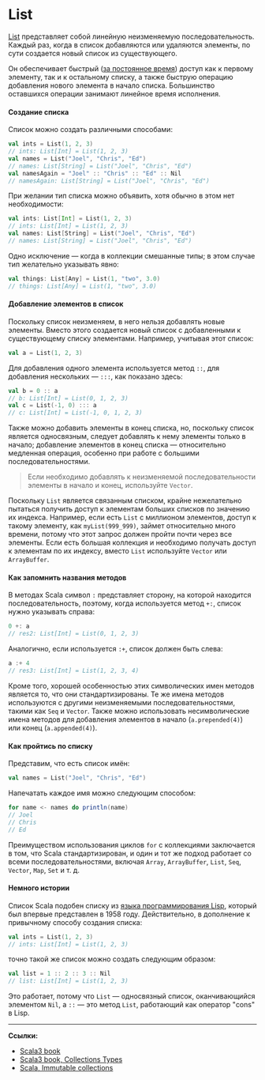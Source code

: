 # List

[List](https://scala-lang.org/api/3.x/scala/collection/immutable/List.html)
представляет собой линейную неизменяемую последовательность.
Каждый раз, когда в список добавляются или удаляются элементы, по сути создается новый список из существующего.

Он обеспечивает быстрый 
([за постоянное время](https://ru.wikipedia.org/wiki/%D0%92%D1%80%D0%B5%D0%BC%D0%B5%D0%BD%D0%BD%D0%B0%D1%8F_%D1%81%D0%BB%D0%BE%D0%B6%D0%BD%D0%BE%D1%81%D1%82%D1%8C_%D0%B0%D0%BB%D0%B3%D0%BE%D1%80%D0%B8%D1%82%D0%BC%D0%B0)) 
доступ как к первому элементу, так и к остальному списку, 
а также быструю операцию добавления нового элемента в начало списка. 
Большинство оставшихся операции занимают линейное время исполнения.

#### Создание списка

Список можно создать различными способами:

```scala
val ints = List(1, 2, 3)
// ints: List[Int] = List(1, 2, 3)
val names = List("Joel", "Chris", "Ed")
// names: List[String] = List("Joel", "Chris", "Ed")
val namesAgain = "Joel" :: "Chris" :: "Ed" :: Nil
// namesAgain: List[String] = List("Joel", "Chris", "Ed")
```

При желании тип списка можно объявить, хотя обычно в этом нет необходимости:

```scala
val ints: List[Int] = List(1, 2, 3)
// ints: List[Int] = List(1, 2, 3)
val names: List[String] = List("Joel", "Chris", "Ed")
// names: List[String] = List("Joel", "Chris", "Ed")
```

Одно исключение — когда в коллекции смешанные типы; в этом случае тип желательно указывать явно:

```scala
val things: List[Any] = List(1, "two", 3.0)
// things: List[Any] = List(1, "two", 3.0)
```

#### Добавление элементов в список

Поскольку список неизменяем, в него нельзя добавлять новые элементы.
Вместо этого создается новый список с добавленными к существующему списку элементами.
Например, учитывая этот список:

```scala
val a = List(1, 2, 3)
```

Для добавления одного элемента используется метод `::`, для добавления нескольких — `:::`, как показано здесь:

```scala
val b = 0 :: a
// b: List[Int] = List(0, 1, 2, 3)
val c = List(-1, 0) ::: a
// c: List[Int] = List(-1, 0, 1, 2, 3)
```

Также можно добавить элементы в конец списка, но, поскольку список является односвязным,
следует добавлять к нему элементы только в начало;
добавление элементов в конец списка —
относительно медленная операция, особенно при работе с большими последовательностями.

> Если необходимо добавлять к неизменяемой последовательности элементы в начало и конец, используйте `Vector`.

Поскольку `List` является связанным списком,
крайне нежелательно пытаться получить доступ к элементам больших списков по значению их индекса.
Например, если есть `List` с миллионом элементов, доступ к такому элементу, как `myList(999_999)`,
займет относительно много времени, потому что этот запрос должен пройти почти через все элементы.
Если есть большая коллекция и необходимо получать доступ к элементам по их индексу,
вместо `List` используйте `Vector` или `ArrayBuffer`.

#### Как запомнить названия методов

В методах Scala символ `:` представляет сторону, на которой находится последовательность,
поэтому, когда используется метод `+:`, список нужно указывать справа:

```scala
0 +: a
// res2: List[Int] = List(0, 1, 2, 3)
```

Аналогично, если используется `:+`, список должен быть слева:

```scala
a :+ 4
// res3: List[Int] = List(1, 2, 3, 4)
```

Кроме того, хорошей особенностью этих символических имен методов является то, что они стандартизированы.
Те же имена методов используются с другими неизменяемыми последовательностями, такими как `Seq` и `Vector`.
Также можно использовать несимволические имена методов для добавления элементов
в начало (`a.prepended(4)`) или конец (`a.appended(4)`).

#### Как пройтись по списку

Представим, что есть список имён:

```scala
val names = List("Joel", "Chris", "Ed")
```

Напечатать каждое имя можно следующим способом:

```scala
for name <- names do println(name)
// Joel
// Chris
// Ed
```

Преимуществом использования циклов `for` с коллекциями заключается в том, что Scala стандартизирован,
и один и тот же подход работает со всеми последовательностями,
включая `Array`, `ArrayBuffer`, `List`, `Seq`, `Vector`, `Map`, `Set` и т. д.

#### Немного истории

Список Scala подобен списку из [языка программирования Lisp](https://en.wikipedia.org/wiki/Lisp_(programming_language)),
который был впервые представлен в 1958 году.
Действительно, в дополнение к привычному способу создания списка:

```scala
val ints = List(1, 2, 3)
// ints: List[Int] = List(1, 2, 3)
```

точно такой же список можно создать следующим образом:

```scala
val list = 1 :: 2 :: 3 :: Nil
// list: List[Int] = List(1, 2, 3)
```

Это работает, потому что `List` — односвязный список, оканчивающийся элементом `Nil`,
а `::` — это метод `List`, работающий как оператор "cons" в Lisp.


---

**Ссылки:**
- [Scala3 book](https://docs.scala-lang.org/scala3/book/taste-collections.html)
- [Scala3 book, Collections Types](https://docs.scala-lang.org/scala3/book/collections-classes.html)
- [Scala, Immutable collections](https://docs.scala-lang.org/ru/overviews/collections-2.13/concrete-immutable-collection-classes.html)
